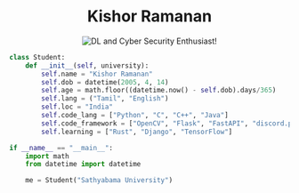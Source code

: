 <h1 align="center">Kishor Ramanan</h1>
<p align="center">
  <img src="https://readme-typing-svg.demolab.com/?color=1F60ED&center=true&vCenter=true&lines=Sathyabama+University+Student;AI-ML+Developer;DL+and+Cyber+Security+Enthusiast;Learning+New+Things+Everyday!" alt="DL and Cyber Security Enthusiast!" />
</p>

```python
class Student:
    def __init__(self, university):
        self.name = "Kishor Ramanan"
        self.dob = datetime(2005, 4, 14)
        self.age = math.floor((datetime.now() - self.dob).days/365)
        self.lang = ("Tamil", "English")
        self.loc = "India"
        self.code_lang = ["Python", "C", "C++", "Java"]
        self.code_framework = ["OpenCV", "Flask", "FastAPI", "discord.py"]
        self.learning = ["Rust", "Django", "TensorFlow"]

if __name__ == "__main__":
    import math
    from datetime import datetime

    me = Student("Sathyabama University")
```
